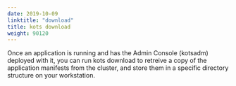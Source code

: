 ```yaml
---
date: 2019-10-09
linktitle: "download"
title: kots download
weight: 90120
---
```


Once an application is running and has the Admin Console (kotsadm) deployed with it, you can run kots download to retreive a copy of the application manifests from the cluster, and store them in a specific directory structure on your workstation.
